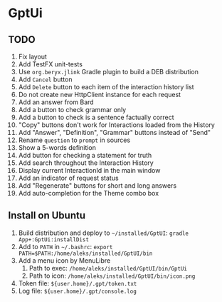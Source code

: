 # GptUi

## TODO

1. Fix layout
2. Add TestFX unit-tests
3. Use `org.beryx.jlink` Gradle plugin to build a DEB distribution
4. Add `Cancel` button
5. Add `Delete` button to each item of the interaction history list
6. Do not create new HttpClient instance for each request
7. Add an answer from Bard
8. Add a button to check grammar only
9. Add a button to check is a sentence factually correct
10. "Copy" buttons don't work for Interactions loaded from the History
11. Add "Answer", "Definition", "Grammar" buttons instead of "Send"
12. Rename `question` to `prompt` in sources
13. Show a 5-words definition
14. Add button for checking a statement for truth
15. Add search throughout the Interaction History
16. Display current InteractionId in the main window
17. Add an indicator of request status
18. Add "Regenerate" buttons for short and long answers 
19. Add auto-completion for the Theme combo box

## Install on Ubuntu

1. Build distribution and deploy to `~/installed/GptUI`: `gradle App+:GptUi:installDist`
2. Add to `PATH` in `~/.bashrc`: `export PATH=$PATH:/home/aleks/installed/GptUI/bin`
3. Add a menu icon by MenuLibre
    1. Path to exec: `/home/aleks/installed/GptUI/bin/GptUi`
    2. Path to icon: `/home/aleks/installed/GptUI/bin/icon.png`
4. Token file: `${user.home}/.gpt/token.txt`
5. Log file: `${user.home}/.gpt/console.log`
